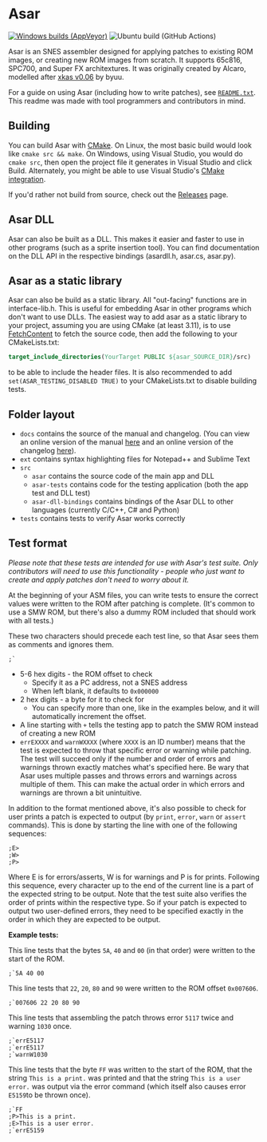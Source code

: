 # Asar
[![Windows builds (AppVeyor)](https://ci.appveyor.com/api/projects/status/github/RPGHacker/asar?svg=true)](https://ci.appveyor.com/project/RPGHacker/asar) ![Ubuntu build (GitHub Actions)](https://github.com/RPGHacker/asar/actions/workflows/cmake.yml/badge.svg)

Asar is an SNES assembler designed for applying patches to existing ROM images, or creating new ROM images from scratch. It supports 65c816, SPC700, and Super FX architextures. It was originally created by Alcaro, modelled after [xkas v0.06](https://www.romhacking.net/utilities/269/) by byuu.

For a guide on using Asar (including how to write patches), see [`README.txt`](https://github.com/RPGHacker/asar/blob/master/README.txt). This readme was made with tool programmers and contributors in mind.

## Building
You can build Asar with [CMake](https://cmake.org). On Linux, the most basic build would look like `cmake src && make`. On Windows, using Visual Studio, you would do `cmake src`, then open the project file it generates in Visual Studio and click Build. Alternately, you might be able to use Visual Studio's [CMake integration](https://docs.microsoft.com/en-us/cpp/build/cmake-projects-in-visual-studio).

If you'd rather not build from source, check out the [Releases](https://github.com/RPGHacker/asar/releases) page.

## Asar DLL
Asar can also be built as a DLL. This makes it easier and faster to use in other programs (such as a sprite insertion tool). You can find documentation on the DLL API in the respective bindings (asardll.h, asar.cs, asar.py).

## Asar as a static library
Asar can also be build as a static library. All "out-facing" functions are in interface-lib.h. This is useful for embedding Asar in other programs which don't want to use DLLs. The easiest way to add asar as a static library to your project, assuming you are using CMake (at least 3.11), is to use [FetchContent](https://cmake.org/cmake/help/latest/module/FetchContent.html) to fetch the source code, then add the following to your CMakeLists.txt:
```CMake
target_include_directories(YourTarget PUBLIC ${asar_SOURCE_DIR}/src)
```
to be able to include the header files. It is also recommended to add `set(ASAR_TESTING_DISABLED TRUE)` to your CMakeLists.txt to disable building tests.

## Folder layout
* `docs` contains the source of the manual and changelog.
  (You can view an online version of the manual [here](https://rpghacker.github.io/asar/manual/) and an online version of the changelog [here](https://rpghacker.github.io/asar/changelog/)).
* `ext` contains syntax highlighting files for Notepad++ and Sublime Text
* `src`
  * `asar` contains the source code of the main app and DLL
  * `asar-tests` contains code for the testing application (both the app test and DLL test)
  * `asar-dll-bindings` contains bindings of the Asar DLL to other languages (currently C/C++, C# and Python)
* `tests` contains tests to verify Asar works correctly

## Test format
*Please note that these tests are intended for use with Asar's test suite. Only contributors will need to use this functionality - people who just want to create and apply patches don't need to worry about it.*

At the beginning of your ASM files, you can write tests to ensure the correct values were written to the ROM after patching is complete. (It's common to use a SMW ROM, but there's also a dummy ROM included that should work with all tests.)

These two characters should precede each test line, so that Asar sees them as comments and ignores them.
```
;`
```

* 5-6 hex digits - the ROM offset to check 
  * Specify it as a PC address, not a SNES address
  * When left blank, it defaults to `0x000000`
* 2 hex digits - a byte for it to check for 
  * You can specify more than one, like in the examples below, and it will automatically increment the offset.
* A line starting with `+` tells the testing app to patch the SMW ROM instead of creating a new ROM
* `errEXXXX` and `warnWXXXX` (where `XXXX` is an ID number) means that the test is expected to throw that specific error or warning while patching. The test will succeed only if the number and order of errors and warnings thrown exactly matches what's specified here. Be wary that Asar uses multiple passes and throws errors and warnings across multiple of them. This can make the actual order in which errors and warnings are thrown a bit unintuitive.

In addition to the format mentioned above, it's also possible to check for user prints a patch is expected to output (by `print`, `error`, `warn` or `assert` commands). This is done by starting the line with one of the following sequences:
```
;E>
;W>
;P>
```
Where E is for errors/asserts, W is for warnings and P is for prints. Following this sequence, every character up to the end of the current line is a part of the expected string to be output. Note that the test suite also verifies the order of prints within the respective type. So if your patch is expected to output two user-defined errors, they need to be specified exactly in the order in which they are expected to be output.

**Example tests:**

This line tests that the bytes `5A`, `40` and `00` (in that order) were written to the start of the ROM.
```
;`5A 40 00
```

This line tests that `22`, `20`, `80` and `90` were written to the ROM offset `0x007606`.
```
;`007606 22 20 80 90
```

This line tests that assembling the patch throws error `5117` twice and warning `1030` once.
```
;`errE5117
;`errE5117
;`warnW1030
```

This line tests that the byte `FF` was written to the start of the ROM, that the string `This is a print.` was printed and that the string `This is a user error.` was output via the error command (which itself also causes error `E5159`to be thrown once).
```
;`FF
;P>This is a print.
;E>This is a user error.
;`errE5159
```
